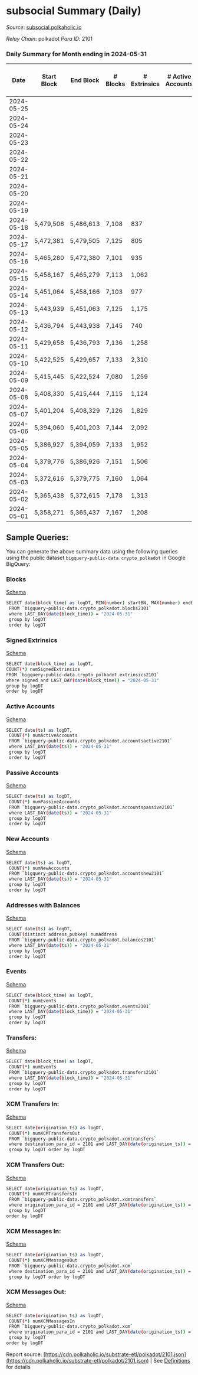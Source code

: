 # subsocial Summary (Daily)

_Source_: [subsocial.polkaholic.io](https://subsocial.polkaholic.io)

*Relay Chain*: polkadot
*Para ID*: 2101



### Daily Summary for Month ending in 2024-05-31


| Date    | Start Block | End Block | # Blocks | # Extrinsics | # Active Accounts | # Passive Accounts | # New Accounts | # Addresses | # Events  | # Transfers ($USD) | # XCM Transfers In ($USD) | # XCM Transfers Out ($USD) | # XCM In | # XCM Out | Issues |
|---------|-------------|-----------|----------|--------------|-------------------|--------------------|----------------|-------------|-----------|--------------------|---------------------------|----------------------------|----------|-----------|--------|
| 2024-05-25 |  |  |  |  |  |  |  |  |  |   |   |   |  |  |  |
| 2024-05-24 |  |  |  |  |  |  |  |  |  |   |   |   |  |  |  |
| 2024-05-23 |  |  |  |  |  |  |  |  |  |   |   |   |  |  |  |
| 2024-05-22 |  |  |  |  |  |  |  |  |  |   |   |   |  |  |  |
| 2024-05-21 |  |  |  |  |  |  |  |  |  |   |   |   |  |  |  |
| 2024-05-20 |  |  |  |  |  |  |  |  |  |   |   |   |  |  |  |
| 2024-05-19 |  |  |  |  |  |  |  |  |  |   |   |   |  |  |  |
| 2024-05-18 | 5,479,506 | 5,486,613 | 7,108 | 837 |  |  |  |  | 17,810 | 15  |   |   |  |  |  |
| 2024-05-17 | 5,472,381 | 5,479,505 | 7,125 | 805 |  |  |  |  | 17,667 | 4  |   |   |  |  |  |
| 2024-05-16 | 5,465,280 | 5,472,380 | 7,101 | 935 |  |  |  |  | 18,201 | 19  |   |   |  |  |  |
| 2024-05-15 | 5,458,167 | 5,465,279 | 7,113 | 1,062 |  |  |  |  | 18,711 | 4  |   |   |  |  |  |
| 2024-05-14 | 5,451,064 | 5,458,166 | 7,103 | 977 |  |  |  |  | 18,322 | 23  |   |   |  |  |  |
| 2024-05-13 | 5,443,939 | 5,451,063 | 7,125 | 1,175 |  |  |  |  | 19,676 | 265  |   |   |  |  |  |
| 2024-05-12 | 5,436,794 | 5,443,938 | 7,145 | 740 |  |  |  |  | 17,339 | 7  |   |   |  |  |  |
| 2024-05-11 | 5,429,658 | 5,436,793 | 7,136 | 1,258 |  |  |  |  | 20,196 | 6  |   |   |  |  |  |
| 2024-05-10 | 5,422,525 | 5,429,657 | 7,133 | 2,310 |  |  |  |  | 26,489 | 11  |   |   |  |  |  |
| 2024-05-09 | 5,415,445 | 5,422,524 | 7,080 | 1,259 |  |  |  |  | 19,585 | 28  |   |   |  |  |  |
| 2024-05-08 | 5,408,330 | 5,415,444 | 7,115 | 1,124 |  |  |  |  | 19,018 | 10  |   |   |  |  |  |
| 2024-05-07 | 5,401,204 | 5,408,329 | 7,126 | 1,829 |  |  |  |  | 24,005 | 316  |   |   |  |  |  |
| 2024-05-06 | 5,394,060 | 5,401,203 | 7,144 | 2,092 |  |  |  |  | 25,224 | 14  |   |   |  |  |  |
| 2024-05-05 | 5,386,927 | 5,394,059 | 7,133 | 1,952 |  |  |  |  | 24,901 | 12  |   |   |  |  |  |
| 2024-05-04 | 5,379,776 | 5,386,926 | 7,151 | 1,506 |  |  |  |  | 22,212 | 6  |   |   |  |  |  |
| 2024-05-03 | 5,372,616 | 5,379,775 | 7,160 | 1,064 |  |  |  |  | 19,257 | 13  |   |   |  |  |  |
| 2024-05-02 | 5,365,438 | 5,372,615 | 7,178 | 1,313 |  |  |  |  | 20,643 | 4  |   |   |  |  |  |
| 2024-05-01 | 5,358,271 | 5,365,437 | 7,167 | 1,208 |  |  |  |  | 19,910 | 12  |   |   |  |  |  |

## Sample Queries:
You can generate the above summary data using the following queries using the public dataset `bigquery-public-data.crypto_polkadot` in Google BigQuery:


### Blocks 

[Schema](https://github.com/colorfulnotion/substrate-etl/blob/main/schema/blocks.json)

```bash
SELECT date(block_time) as logDT, MIN(number) startBN, MAX(number) endBN, COUNT(*) numBlocks 
 FROM `bigquery-public-data.crypto_polkadot.blocks2101`  
 where LAST_DAY(date(block_time)) = "2024-05-31" 
 group by logDT 
 order by logDT
```

### Signed Extrinsics 

[Schema](https://github.com/colorfulnotion/substrate-etl/blob/main/schema/extrinsics.json)

```bash
SELECT date(block_time) as logDT, 
COUNT(*) numSignedExtrinsics 
FROM `bigquery-public-data.crypto_polkadot.extrinsics2101`  
where signed and LAST_DAY(date(block_time)) = "2024-05-31" 
group by logDT 
order by logDT
```

### Active Accounts 

[Schema](https://github.com/colorfulnotion/substrate-etl/blob/main/schema/accountsactive.json)

```bash
SELECT date(ts) as logDT, 
 COUNT(*) numActiveAccounts 
 FROM `bigquery-public-data.crypto_polkadot.accountsactive2101` 
 where LAST_DAY(date(ts)) = "2024-05-31" 
 group by logDT 
 order by logDT
```

### Passive Accounts 

[Schema](https://github.com/colorfulnotion/substrate-etl/blob/main/schema/accountspassive.json)

```bash
SELECT date(ts) as logDT, 
 COUNT(*) numPassiveAccounts 
 FROM `bigquery-public-data.crypto_polkadot.accountspassive2101` 
 where LAST_DAY(date(ts)) = "2024-05-31" 
 group by logDT 
 order by logDT
```

### New Accounts 

[Schema](https://github.com/colorfulnotion/substrate-etl/blob/main/schema/accountsnew.json)

```bash
SELECT date(ts) as logDT, 
 COUNT(*) numNewAccounts 
 FROM `bigquery-public-data.crypto_polkadot.accountsnew2101` 
 where LAST_DAY(date(ts)) = "2024-05-31" 
 group by logDT
 order by logDT
```

### Addresses with Balances 

[Schema](https://github.com/colorfulnotion/substrate-etl/blob/main/schema/balances.json)

```bash
SELECT date(ts) as logDT,
 COUNT(distinct address_pubkey) numAddress 
 FROM `bigquery-public-data.crypto_polkadot.balances2101` 
 where LAST_DAY(date(ts)) = "2024-05-31" 
 group by logDT 
 order by logDT
```

### Events 

[Schema](https://github.com/colorfulnotion/substrate-etl/blob/main/schema/events.json)

```bash
SELECT date(block_time) as logDT, 
 COUNT(*) numEvents 
 FROM `bigquery-public-data.crypto_polkadot.events2101` 
 where LAST_DAY(date(block_time)) = "2024-05-31" 
 group by logDT 
 order by logDT
```

### Transfers:

[Schema](https://github.com/colorfulnotion/substrate-etl/blob/main/schema/transfers.json)

```bash
SELECT date(block_time) as logDT, 
 COUNT(*) numEvents 
 FROM `bigquery-public-data.crypto_polkadot.transfers2101` 
 where LAST_DAY(date(block_time)) = "2024-05-31" 
 group by logDT 
 order by logDT
```

### XCM Transfers In: 

[Schema](https://github.com/colorfulnotion/substrate-etl/blob/main/schema/xcmtransfers.json)

```bash
SELECT date(origination_ts) as logDT, 
 COUNT(*) numXCMTransfersOut 
 FROM `bigquery-public-data.crypto_polkadot.xcmtransfers` 
 where destination_para_id = 2101 and LAST_DAY(date(origination_ts)) = "2024-05-31" 
 group by logDT order by logDT
```

### XCM Transfers Out: 

[Schema](https://github.com/colorfulnotion/substrate-etl/blob/main/schema/xcmtransfers.json)

```bash
SELECT date(origination_ts) as logDT, 
 COUNT(*) numXCMTransfersIn 
 FROM `bigquery-public-data.crypto_polkadot.xcmtransfers` 
 where origination_para_id = 2101 and LAST_DAY(date(origination_ts)) = "2024-05-31" 
 group by logDT 
order by logDT
```

### XCM Messages In: 

[Schema](https://github.com/colorfulnotion/substrate-etl/blob/main/schema/xcm.json)

```bash
SELECT date(origination_ts) as logDT, 
 COUNT(*) numXCMMessagesOut 
 FROM `bigquery-public-data.crypto_polkadot.xcm` 
 where destination_para_id = 2101 and LAST_DAY(date(origination_ts)) = "2024-05-31" 
 group by logDT order by logDT
```

### XCM Messages Out: 

[Schema](https://github.com/colorfulnotion/substrate-etl/blob/main/schema/xcm.json)

```bash
SELECT date(origination_ts) as logDT, 
 COUNT(*) numXCMMessagesIn 
 FROM `bigquery-public-data.crypto_polkadot.xcm` 
 where origination_para_id = 2101 and LAST_DAY(date(origination_ts)) = "2024-05-31" 
 group by logDT 
order by logDT
```


Report source: [https://cdn.polkaholic.io/substrate-etl/polkadot/2101.json](https://cdn.polkaholic.io/substrate-etl/polkadot/2101.json) | See [Definitions](/DEFINITIONS.md) for details
